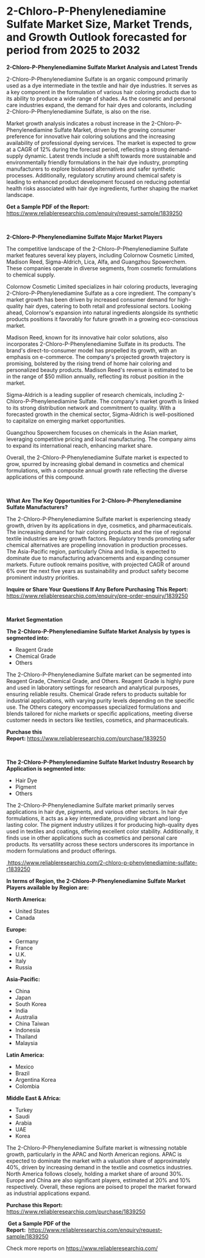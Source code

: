 <p><h1>2-Chloro-P-Phenylenediamine Sulfate Market Size, Market Trends, and Growth Outlook forecasted for period from 2025 to 2032</h1></p><p><strong>2-Chloro-P-Phenylenediamine Sulfate Market Analysis and Latest Trends</strong></p>
<p><p>2-Chloro-P-Phenylenediamine Sulfate is an organic compound primarily used as a dye intermediate in the textile and hair dye industries. It serves as a key component in the formulation of various hair coloring products due to its ability to produce a wide range of shades. As the cosmetic and personal care industries expand, the demand for hair dyes and colorants, including 2-Chloro-P-Phenylenediamine Sulfate, is also on the rise.</p><p>Market growth analysis indicates a robust increase in the 2-Chloro-P-Phenylenediamine Sulfate Market, driven by the growing consumer preference for innovative hair coloring solutions and the increasing availability of professional dyeing services. The market is expected to grow at a CAGR of 12% during the forecast period, reflecting a strong demand-supply dynamic. Latest trends include a shift towards more sustainable and environmentally friendly formulations in the hair dye industry, prompting manufacturers to explore biobased alternatives and safer synthetic processes. Additionally, regulatory scrutiny around chemical safety is leading to enhanced product development focused on reducing potential health risks associated with hair dye ingredients, further shaping the market landscape.</p></p>
<p><strong>Get a Sample PDF of the Report:&nbsp;</strong> <a href="https://www.reliableresearchiq.com/enquiry/request-sample/1839250?utm_campaign=1900&utm_medium=2&utm_source=Github&utm_content=ia&utm_term=03022025&utm_id=2-chloro-p-phenylenediamine-sulfate">https://www.reliableresearchiq.com/enquiry/request-sample/1839250</a></p>
<p>&nbsp;</p>
<p><strong>2-Chloro-P-Phenylenediamine Sulfate Major Market Players</strong></p>
<p><p>The competitive landscape of the 2-Chloro-P-Phenylenediamine Sulfate market features several key players, including Colornow Cosmetic Limited, Madison Reed, Sigma-Aldrich, Lica, Alfa, and Guangzhou Spowerchem. These companies operate in diverse segments, from cosmetic formulations to chemical supply.</p><p>Colornow Cosmetic Limited specializes in hair coloring products, leveraging 2-Chloro-P-Phenylenediamine Sulfate as a core ingredient. The company's market growth has been driven by increased consumer demand for high-quality hair dyes, catering to both retail and professional sectors. Looking ahead, Colornow's expansion into natural ingredients alongside its synthetic products positions it favorably for future growth in a growing eco-conscious market.</p><p>Madison Reed, known for its innovative hair color solutions, also incorporates 2-Chloro-P-Phenylenediamine Sulfate in its products. The brand's direct-to-consumer model has propelled its growth, with an emphasis on e-commerce. The company's projected growth trajectory is promising, bolstered by the rising trend of home hair coloring and personalized beauty products. Madison Reed's revenue is estimated to be in the range of $50 million annually, reflecting its robust position in the market.</p><p>Sigma-Aldrich is a leading supplier of research chemicals, including 2-Chloro-P-Phenylenediamine Sulfate. The company's market growth is linked to its strong distribution network and commitment to quality. With a forecasted growth in the chemical sector, Sigma-Aldrich is well-positioned to capitalize on emerging market opportunities.</p><p>Guangzhou Spowerchem focuses on chemicals in the Asian market, leveraging competitive pricing and local manufacturing. The company aims to expand its international reach, enhancing market share.</p><p>Overall, the 2-Chloro-P-Phenylenediamine Sulfate market is expected to grow, spurred by increasing global demand in cosmetics and chemical formulations, with a composite annual growth rate reflecting the diverse applications of this compound.</p></p>
<p>&nbsp;</p>
<p><strong>What Are The Key Opportunities For 2-Chloro-P-Phenylenediamine Sulfate Manufacturers?</strong></p>
<p><p>The 2-Chloro-P-Phenylenediamine Sulfate market is experiencing steady growth, driven by its applications in dye, cosmetics, and pharmaceuticals. The increasing demand for hair coloring products and the rise of regional textile industries are key growth factors. Regulatory trends promoting safer chemical alternatives are propelling innovation in production processes. The Asia-Pacific region, particularly China and India, is expected to dominate due to manufacturing advancements and expanding consumer markets. Future outlook remains positive, with projected CAGR of around 6% over the next five years as sustainability and product safety become prominent industry priorities.</p></p>
<p><strong>Inquire or Share Your Questions If Any Before Purchasing This Report:</strong> <a href="https://www.reliableresearchiq.com/enquiry/pre-order-enquiry/1839250?utm_campaign=1900&utm_medium=2&utm_source=Github&utm_content=ia&utm_term=03022025&utm_id=2-chloro-p-phenylenediamine-sulfate">https://www.reliableresearchiq.com/enquiry/pre-order-enquiry/1839250</a></p>
<p>&nbsp;</p>
<p><strong>Market Segmentation</strong></p>
<p><strong>The 2-Chloro-P-Phenylenediamine Sulfate Market Analysis by types is segmented into:</strong></p>
<p><ul><li>Reagent Grade</li><li>Chemical Grade</li><li>Others</li></ul></p>
<p><p>The 2-Chloro-P-Phenylenediamine Sulfate market can be segmented into Reagent Grade, Chemical Grade, and Others. Reagent Grade is highly pure and used in laboratory settings for research and analytical purposes, ensuring reliable results. Chemical Grade refers to products suitable for industrial applications, with varying purity levels depending on the specific use. The Others category encompasses specialized formulations and blends tailored for niche markets or specific applications, meeting diverse customer needs in sectors like textiles, cosmetics, and pharmaceuticals.</p></p>
<p><strong>Purchase this Report:&nbsp;</strong><a href="https://www.reliableresearchiq.com/purchase/1839250?utm_campaign=1900&utm_medium=2&utm_source=Github&utm_content=ia&utm_term=03022025&utm_id=2-chloro-p-phenylenediamine-sulfate">https://www.reliableresearchiq.com/purchase/1839250</a></p>
<p>&nbsp;</p>
<p><strong>The 2-Chloro-P-Phenylenediamine Sulfate Market Industry Research by Application is segmented into:</strong></p>
<p><ul><li>Hair Dye</li><li>Pigment</li><li>Others</li></ul></p>
<p><p>The 2-Chloro-P-Phenylenediamine Sulfate market primarily serves applications in hair dye, pigments, and various other sectors. In hair dye formulations, it acts as a key intermediate, providing vibrant and long-lasting color. The pigment industry utilizes it for producing high-quality dyes used in textiles and coatings, offering excellent color stability. Additionally, it finds use in other applications such as cosmetics and personal care products. Its versatility across these sectors underscores its importance in modern formulations and product offerings.</p></p>
<p><a href="https://www.reliableresearchiq.com/2-chloro-p-phenylenediamine-sulfate-r1839250?utm_campaign=1900&utm_medium=2&utm_source=Github&utm_content=ia&utm_term=03022025&utm_id=2-chloro-p-phenylenediamine-sulfate">&nbsp;https://www.reliableresearchiq.com/2-chloro-p-phenylenediamine-sulfate-r1839250</a></p>
<p><strong>In terms of Region, the 2-Chloro-P-Phenylenediamine Sulfate Market Players available by Region are:</strong></p>
<p>
    <p> <strong> North America: </strong>
        <ul>
            <li>United States</li>
            <li>Canada</li>
        </ul>
        </p> 
    <p> <strong> Europe: </strong>
        <ul>
            <li>Germany</li>
            <li>France</li>
            <li>U.K.</li>
            <li>Italy</li>
            <li>Russia</li>
        </ul>
        </p> 
    <p> <strong> Asia-Pacific: </strong>
        <ul>
            <li>China</li>
            <li>Japan</li>
            <li>South Korea</li>
            <li>India</li>
            <li>Australia</li>
            <li>China Taiwan</li>
            <li>Indonesia</li>
            <li>Thailand</li>
            <li>Malaysia</li>
        </ul>
        </p> 
    <p> <strong> Latin America: </strong>
        <ul>
            <li>Mexico</li>
            <li>Brazil</li>
            <li>Argentina Korea</li>
            <li>Colombia</li>
        </ul>
        </p> 
    <p> <strong> Middle East & Africa: </strong>
        <ul>
            <li>Turkey</li>
            <li>Saudi</li>
            <li>Arabia</li>
            <li>UAE</li>
            <li>Korea</li>
        </ul>
    </p>
    </p>
<p><p>The 2-Chloro-P-Phenylenediamine Sulfate market is witnessing notable growth, particularly in the APAC and North American regions. APAC is expected to dominate the market with a valuation share of approximately 40%, driven by increasing demand in the textile and cosmetics industries. North America follows closely, holding a market share of around 30%. Europe and China are also significant players, estimated at 20% and 10% respectively. Overall, these regions are poised to propel the market forward as industrial applications expand.</p></p>
<p><strong>Purchase this Report: </strong><a href="https://www.reliableresearchiq.com/purchase/1839250?utm_campaign=1900&utm_medium=2&utm_source=Github&utm_content=ia&utm_term=03022025&utm_id=2-chloro-p-phenylenediamine-sulfate">https://www.reliableresearchiq.com/purchase/1839250</a></p>
<p>&nbsp;<strong>Get a Sample PDF of the Report:&nbsp;&nbsp;</strong><a href="https://www.reliableresearchiq.com/enquiry/request-sample/1839250?utm_campaign=1900&utm_medium=2&utm_source=Github&utm_content=ia&utm_term=03022025&utm_id=2-chloro-p-phenylenediamine-sulfate">https://www.reliableresearchiq.com/enquiry/request-sample/1839250</a></p>
<p><strong></strong></p>
<p>Check more reports on <a href="https://www.reliableresearchiq.com/?utm_campaign=1900&utm_medium=2&utm_source=Github&utm_content=ia&utm_term=03022025&utm_id=2-chloro-p-phenylenediamine-sulfate">https://www.reliableresearchiq.com/</a></p>